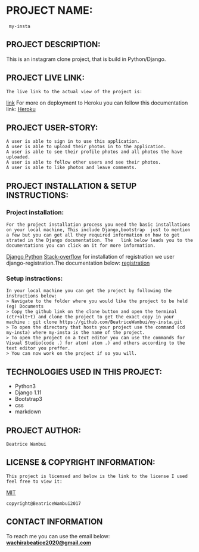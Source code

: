 # PROJECT NAME:
     my-insta

## PROJECT DESCRIPTION:
   This is an instagram clone project, that is build in Python/Django.

## PROJECT LIVE LINK:
    The live link to the actual view of the project is:
 <a href=' https://insta4306.herokuapp.com/'>link</a> 
    For more on deployment to Heroku you can follow this documentation link:
<a href='https://devcenter.heroku.com/categories/reference'>Heroku</a>

## PROJECT USER-STORY:
    A user is able to sign in to use this application.
    A user is able to upload their photos in to the application.
    A user is able to see their profile photos and all photos the have uploaded.
    A user is able to follow other users and see their photos.
    A user is able to like photos and leave comments.

## PROJECT INSTALLATION & SETUP INSTRUCTIONS:
### Project installation:
    For the project installation process you need the basic installations on your local machine, This include Django,bootstrap  just to mention a few but you can get all they required information on how to get strated in the Django documentation. The   link below leads you to the documentations you can click on it for more information.
 <a href="https://docs.djangoproject.com/en/ 2.2/">Django  </a>
 <a href="https://docs.python.org/3/">Python</a>
 <a href="https://stackoverflow.com/">Stack-overflow</a>
    for installation of registration we user django-registration.The documentation below:
<a href="https://django-registration.readthedocs.io/en/2.3/index.html">registration</a>
### Setup instractions:
    In your local machine you can get the project by following the instructions below:
    > Navigate to the folder where you would like the project to be held (eg) Documents
    > Copy the github link on the clone button and open the terminal (ctr+alt+t) and clone the project to get the exact copy in your machine : git clone https://github.com/BeatriceWambui/my-insta.git
    > To open the directory that hosts your project use the command (cd my-insta) where my-insta is the name of the project.
    > To open the project on a text editor you can use the commands for Visual Studio(code .) for atom( atom .) and others according to the text editor you preffer.
    > You can now work on the project if so you will. 

## TECHNOLOGIES USED IN THIS PROJECT:
* Python3 
* Django 1.11
* Bootstrap3
* css
* markdown

## PROJECT AUTHOR:
    Beatrice Wambui

## LICENSE & COPYRIGHT INFORMATION:
    This project is licensed and below is the link to the license I used feel free to view it:
<a href="https://github.com/BeatriceWambui/my-insta/blob/master/LICENSE">MIT</a>

    copyright@BeatriceWambui2017

## CONTACT INFORMATION
 To reach me you can use the email below:
**wachirabeatice2020@gmail.com** 


